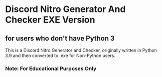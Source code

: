 # Discord Nitro Generator And Checker EXE Version
## for users who don't have Python 3

This is a Discord Nitro Generator and Checker, originally written in Python 3.9 and then converted to .exe for Non-Python users.

### Note: For Educational Purposes Only
